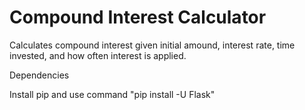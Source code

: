 # Compound Interest Calculator

Calculates compound interest given initial amound, interest rate, time invested, and how often interest is applied.

Dependencies

Install pip and use command "pip install -U Flask"
